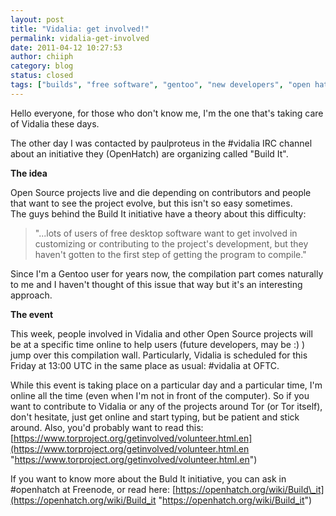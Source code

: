 ```yaml
---
layout: post
title: "Vidalia: get involved!"
permalink: vidalia-get-involved
date: 2011-04-12 10:27:53
author: chiiph
category: blog
status: closed
tags: ["builds", "free software", "gentoo", "new developers", "open hatch", "open source software", "vidalia"]
---
```


Hello everyone, for those who don't know me, I'm the one that's taking care of Vidalia these days.

The other day I was contacted by paulproteus in the \#vidalia IRC channel about an initiative they (OpenHatch) are organizing called "Build It".

**The idea**

Open Source projects live and die depending on contributors and people that want to see the project evolve, but this isn't so easy sometimes.  
 The guys behind the Build It initiative have a theory about this difficulty:

> "...lots of users of free desktop software want to get involved in customizing or contributing to the project's development, but they haven't gotten to the first step of getting the program to compile."

Since I'm a Gentoo user for years now, the compilation part comes naturally to me and I haven't thought of this issue that way but it's an interesting approach.

**The event**

This week, people involved in Vidalia and other Open Source projects will be at a specific time online to help users (future developers, may be :) ) jump over this compilation wall. Particularly, Vidalia is scheduled for this Friday at 13:00 UTC in the same place as usual: \#vidalia at OFTC.

While this event is taking place on a particular day and a particular time, I'm online all the time (even when I'm not in front of the computer). So if you want to contribute to Vidalia or any of the projects around Tor (or Tor itself), don't hesitate, just get online and start typing, but be patient and stick around. Also, you'd probably want to read this: [https://www.torproject.org/getinvolved/volunteer.html.en](https://www.torproject.org/getinvolved/volunteer.html.en "https://www.torproject.org/getinvolved/volunteer.html.en")

If you want to know more about the Buld It initiative, you can ask in \#openhatch at Freenode, or read here: [https://openhatch.org/wiki/Build\_it](https://openhatch.org/wiki/Build_it "https://openhatch.org/wiki/Build_it")
